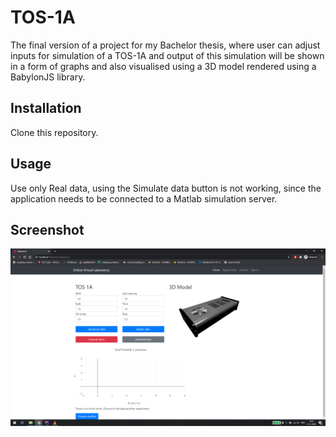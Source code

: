 # TOS-1A
The final version of a project for my Bachelor thesis, where user can adjust inputs for simulation of a TOS-1A and output of this simulation will be shown in a form of graphs and also visualised using a 3D model rendered using a BabylonJS library.
## Installation
Clone this repository.

## Usage
Use only Real data, using the Simulate data button is not working, since the application needs to be connected to a Matlab simulation server.
## Screenshot
![Home](img/scrnsht.png)


